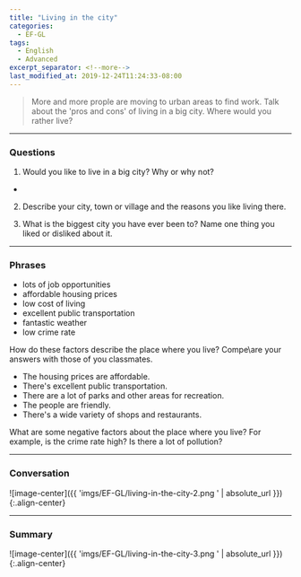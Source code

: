 ```yaml
---
title: "Living in the city"
categories:
  - EF-GL
tags:
  - English
  - Advanced
excerpt_separator: <!--more-->
last_modified_at: 2019-12-24T11:24:33-08:00
---
```

> More and more prople are moving to urban areas to find work. Talk about the 'pros and cons' of living in a big city. Where would you rather live?
<!--more-->

----------------------
### Questions
1. Would you like to live in a big city? Why or why not?
  -

2. Describe your city, town or village and the reasons you like living there.
   
3. What is the biggest city you have ever been to? Name one thing you liked or disliked about it.

----------------------
### Phrases
- lots of job opportunities
- affordable housing prices
- low cost of living
- excellent public transportation
- fantastic weather
- low crime rate

How do these factors describe the place where you live? Compe\are your answers with those of you classmates.
- The housing prices are affordable.
- There's excellent public transportation.
- There are a lot of parks and other areas for recreation.
- The people are friendly.
- There's a wide variety of shops and restaurants.

What are some negative factors about the place where you live?
For example, is the crime rate high? Is there a lot of pollution?

----------------------
### Conversation

![image-center]({{ 'imgs/EF-GL/living-in-the-city-2.png ' | absolute_url }}){:.align-center}


----------------------
### Summary

![image-center]({{ 'imgs/EF-GL/living-in-the-city-3.png ' | absolute_url }}){:.align-center}
